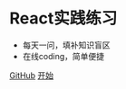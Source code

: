 # React实践练习

- 每天一问，填补知识盲区
- 在线coding，简单便捷

[GitHub](https://github.com/awmleer/react-practices)
[开始](/home)
